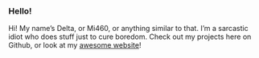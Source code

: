 ### Hello!

Hi! My name’s Delta, or Mi460, or anything similar to that. I’m a sarcastic idiot who does stuff just to cure boredom. Check out my projects here on Github, or look at my [awesome website][website]!

[website]: https://mi460.dev/
